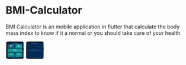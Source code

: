 # BMI-Calculator 

BMI Calculator is an mobile application in flutter that calculate the body mass index
to know if it a normal or you should take care of your health

<img alt="image1" height="50" src="https://github.com/Manar-Moh/BMI_Calculator/blob/master/App-mockup/1.png?raw=true" width="50"/>


<img alt="image1" height="50" src="https://github.com/Manar-Moh/BMI_Calculator/blob/master/App-mockup/2.png?raw=true" width="50"/>
